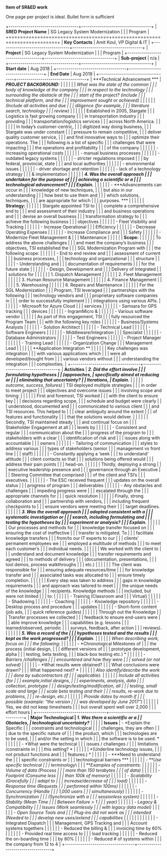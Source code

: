 **Item of SR&ED work**

One page per project is ideal. Bullet form is sufficient

+-----------------------------------+-----------------------------------+
| **SRED Project Name**             | SG Legacy System Modernization    |
|                                   | Program                           |
+===================================+===================================+
| **Key Contacts**                  | Amit Koul, VP Digital & IT        |
+-----------------------------------+-----------------------------------+
| **Project**                       | SG Legacy System Modernization    |
|                                   | Program                           |
+-----------------------------------+-----------------------------------+
| **Sub-project**                   | n/a                               |
+-----------------------------------+-----------------------------------+
| **Start date**                    | Aug 2018                          |
+-----------------------------------+-----------------------------------+
| **End Date**                      | Aug 2019                          |
+-----------------------------------+-----------------------------------+
| ***Technical Advancement ***      | ***PROJECT BACKGROUND:***         |
|                                   |                                   |
|                                   | *What was the state of the common |
|                                   | body of knowledge at the company  |
|                                   | in respect to the technology      |
|                                   | surrounding the obstacle at the   |
|                                   | start of the project? (include    |
|                                   | technical platform, and the       |
|                                   | improvement sought or achieved)*  |
|                                   |                                   |
|                                   | *(Include all activities and due  |
|                                   | diligence (for example,           |
|                                   | literature search, technology     |
|                                   | review)*                          |
|                                   |                                   |
|                                   | Established in 2005, Stargate     |
|                                   | Logistics is fast growing company |
|                                   | in transportation industry        |
|                                   | providing                         |
|                                   | transportation/logistics services |
|                                   | across North America.             |
|                                   |                                   |
|                                   | In today’s customer-centric,      |
|                                   | digitized way doing business,     |
|                                   | Stargate was under constant       |
|                                   | pressure to remain competitive,   |
|                                   | deliver quality customer service, |
|                                   | and find innovative ways to       |
|                                   | optimize their operations. The    |
|                                   | following is a list of specific   |
|                                   | challenges that were impacting    |
|                                   | the operations and profitability  |
|                                   | of the company                    |
|                                   |                                   |
|                                   | -   increasing operational costs  |
|                                   |                                   |
|                                   | -   manual business processes     |
|                                   |                                   |
|                                   | -   outdated legacy systems       |
|                                   |                                   |
|                                   | -   stricter regulations imposed  |
|                                   |     by federal, provincial, state |
|                                   |     and local authorities         |
|                                   |                                   |
|                                   | -   environmental issues          |
|                                   |                                   |
|                                   | -   driver shortage and retention |
|                                   |                                   |
|                                   | -   lack of a technology strategy |
|                                   |     & implementation              |
|                                   |                                   |
|                                   | ***4. Was the overall approach    |
|                                   | undertaken for the purpose of     |
|                                   | achieving a scientific or a       |
|                                   | technological advancement?        |
|                                   | Explain.***                       |
|                                   |                                   |
|                                   | -   ***Advancements can occur in  |
|                                   |     knowledge of new techniques,  |
|                                   |     but also in our understanding |
|                                   |     how best to use them and      |
|                                   |     which solutions, techniques,  |
|                                   |     are appropriate for which     |
|                                   |     purposes. ***                 |
|                                   |                                   |
|                                   | **Strategy:**                     |
|                                   |                                   |
|                                   | Stargate appointed TSI to         |
|                                   | complete a comprehensive end to   |
|                                   | end assessment of their industry  |
|                                   | and business operations and       |
|                                   | devise an overall business        |
|                                   | transformation strategy to        |
|                                   | achieve the following business    |
|                                   | objectives                        |
|                                   |                                   |
|                                   | -   Fleet Visibility and Tracking |
|                                   |                                   |
|                                   | -   Increase Operational          |
|                                   |     Efficiency                    |
|                                   |                                   |
|                                   | -   Decrease Operating Expenses   |
|                                   |                                   |
|                                   | -   Increase Compliance and       |
|                                   |     Safety                        |
|                                   |                                   |
|                                   | -   Modernize Fleet Management &  |
|                                   |     Maintenance                   |
|                                   |                                   |
|                                   | **Scope:**                        |
|                                   |                                   |
|                                   | To address the above challenges   |
|                                   | and meet the company’s business   |
|                                   | objectives, TSI established the   |
|                                   | SGL Modernization Program with    |
|                                   | the following scope:              |
|                                   |                                   |
|                                   | -   End to end review and         |
|                                   |     assessment of current         |
|                                   |     business processes,           |
|                                   |     technology and organizational |
|                                   |     structure                     |
|                                   |                                   |
|                                   | -   Understanding and             |
|                                   |     documentation of requirements |
|                                   |     for the future state          |
|                                   |                                   |
|                                   | -   Design, Development and       |
|                                   |     Delivery of Integrated        |
|                                   |     solutions for                 |
|                                   |                                   |
|                                   |     1.  Dispatch Management       |
|                                   |                                   |
|                                   |     2.  Fleet Management          |
|                                   |                                   |
|                                   |     3.  Human Resource Management |
|                                   |                                   |
|                                   |     4.  Finance Management        |
|                                   |                                   |
|                                   |     5.  Warehousing               |
|                                   |                                   |
|                                   |     6.  Repairs and Maintenance   |
|                                   |                                   |
|                                   | For the SGL Modernization         |
|                                   | Program, TSI leveraged            |
|                                   | partnerships with the following   |
|                                   | technology vendors and            |
|                                   | proprietary software companies in |
|                                   | order to successfully implement   |
|                                   | integrations using various APIs.  |
|                                   |                                   |
|                                   | -   Microsoft for Azure Cloud     |
|                                   |     services                      |
|                                   |                                   |
|                                   | -   Samsara for GPS tracking      |
|                                   |     devices                       |
|                                   |                                   |
|                                   | -   IngramMicro &                 |
|                                   |                                   |
|                                   | -   Various software vendor       |
|                                   |                                   |
|                                   | As part of this engagement, TSI   |
|                                   | fully resourced the Program Team  |
|                                   | with the following key roles      |
|                                   |                                   |
|                                   | -   Business/Systems Analysts     |
|                                   |                                   |
|                                   | -   Solution Architect            |
|                                   |                                   |
|                                   | -   Technical Lead                |
|                                   |                                   |
|                                   | -   Software Engineers            |
|                                   |                                   |
|                                   | -   Middleware/Integration        |
|                                   |     Specialist                    |
|                                   |                                   |
|                                   | -   Database Administrators       |
|                                   |                                   |
|                                   | -   Test Engineers                |
|                                   |                                   |
|                                   | -   Project Manager               |
|                                   |                                   |
|                                   | -   Training Lead                 |
|                                   |                                   |
|                                   | -   Organization Change           |
|                                   |     Management Lead               |
|                                   |                                   |
|                                   | **Application Integration **      |
|                                   |                                   |
|                                   | Key challenges was integration    |
|                                   | with various applications which   |
|                                   | were all developed/bought from    |
|                                   | various vendors without           |
|                                   | understanding the integration     |
|                                   | complexities.                     |
+-----------------------------------+-----------------------------------+
| **Activities**                    | ***2. Did the effort involve      |
|                                   | formulating hypotheses            |
| (*approaches,*                    | specifically aimed at reducing or |
|                                   | eliminating that uncertainty?     |
| *Iterations,*                     | Explain.***                       |
|                                   |                                   |
| *outcome, success, failures)*     | TSI deployed multiple strategies  |
|                                   | in order to meet project          |
|                                   | objectives and overcome issues    |
|                                   | involving scope and timing:       |
|                                   |                                   |
|                                   | First and foremost, TSI worked    |
|                                   | with the client to ensure key     |
|                                   | decisions regarding scope,        |
|                                   | schedule and budget were clearly  |
|                                   | understood, documented and        |
|                                   | communicated to various client    |
|                                   | and TSI resources. This helped to |
|                                   | clear ambiguity around the extent |
|                                   | of features and functionality     |
|                                   | that the solutions would deliver. |
|                                   |                                   |
|                                   | Secondly, TSI maintained steady   |
|                                   | and continual focus on            |
|                                   | Stakeholder Engagement at all     |
|                                   | levels by                         |
|                                   |                                   |
|                                   | -   Consistent and regular        |
|                                   |     communication about the       |
|                                   |     progress of the program to    |
|                                   |     stakeholders with a clear     |
|                                   |     identification of risk and    |
|                                   |     issues along with accountable |
|                                   |     owners                        |
|                                   |                                   |
|                                   | -   Tailoring of communication    |
|                                   |     styles to address various     |
|                                   |     types of stakeholders (senior |
|                                   |     management vs front line      |
|                                   |     staff)                        |
|                                   |                                   |
|                                   | -   Constantly applying a ‘seek   |
|                                   |     to understand’ attitude       |
|                                   |     client contacts so that       |
|                                   |     solutions being offered would |
|                                   |     address their pain points     |
|                                   |     head-on.                      |
|                                   |                                   |
|                                   | Thirdly, deploying a strong       |
|                                   | executive leadership presence and |
|                                   | governance through an Executive   |
|                                   | Steering Committee that comprised |
|                                   | of the client and TSI’s           |
|                                   | executives.                       |
|                                   |                                   |
|                                   | -   The ESC received frequent     |
|                                   |     updates on the overall status |
|                                   |     progress of program           |
|                                   |     deliverables                  |
|                                   |                                   |
|                                   | -   Any obstacles and challenges  |
|                                   |     impeding progress were        |
|                                   |     escalated through the         |
|                                   |     appropriate channels for      |
|                                   |     quick resolution              |
|                                   |                                   |
|                                   | Finally, strong collaboration and |
|                                   | partnership with vendors,         |
|                                   | including frequent checkpoints to |
|                                   | ensure vendors were meeting their |
|                                   | target deadlines.                 |
|                                   |                                   |
|                                   | ***3. Was the overall approach    |
|                                   | adopted consistent with a         |
|                                   | systematic investigation or       |
|                                   | search, including formulating and |
|                                   | testing the hypotheses by         |
|                                   | experiment or analysis?           |
|                                   | Explain.***                       |
|                                   |                                   |
|                                   | Our processes and methods for     |
|                                   | knowledge transfer focused on     |
|                                   | ensuring the cost of ineffective  |
|                                   | transfer is mitigated. To         |
|                                   | facilitate knowledge transfers    |
|                                   | from/to our IT experts to our     |
|                                   | clients’ permanent employees we   |
|                                   | employed a multitude of methods   |
|                                   | to meet each customer’s           |
|                                   | individual needs.                 |
|                                   |                                   |
|                                   | We worked with the client to      |
|                                   | understand and document knowledge |
|                                   | transfer requirements and agreed  |
|                                   | to methods of delivery            |
|                                   | (documentation, presentations,    |
|                                   | tool demos, process walkthroughs  |
|                                   | etc.)                             |
|                                   |                                   |
|                                   | The client was responsible for    |
|                                   | ensuring adequate resources/time  |
|                                   | for knowledge transfer and        |
|                                   | associated tasks was allocated to |
|                                   | ensure timely completion.         |
|                                   |                                   |
|                                   | Every step was taken to address   |
|                                   | gaps in knowledge requirements    |
|                                   | and approach was tailored to meet |
|                                   | the unique needs of the knowledge |
|                                   | recipients. Knowledge methods     |
|                                   | included, but were not limited    |
|                                   | to:                               |
|                                   |                                   |
|                                   | -   Training (Classroom and       |
|                                   |     Virtual)                      |
|                                   |                                   |
|                                   | -   Shadowing                     |
|                                   |                                   |
|                                   | -   Coaching                      |
|                                   |                                   |
|                                   | -   Knowledge repository          |
|                                   |                                   |
|                                   | -   Desktop process and procedure |
|                                   |     updates                       |
|                                   |                                   |
|                                   | -   Short-form content (job ads,  |
|                                   |     quick reference guides)       |
|                                   |                                   |
|                                   | Through out the Knowledge         |
|                                   | Transfer processes we collected   |
|                                   | feedback to ensure end-users were |
|                                   | able improve knowledge            |
|                                   | capabilities (e.g. lessons        |
|                                   | learned/observed, periodic        |
|                                   | surveys, feedback, after action   |
|                                   | reviews).                         |
|                                   |                                   |
|                                   | ***5. Was a record of the         |
|                                   | hypotheses tested and the results |
|                                   | kept as the work progressed?      |
|                                   | Explain.***                       |
|                                   |                                   |
|                                   | *When describing work, focus on   |
|                                   | the following:*                   |
|                                   |                                   |
|                                   | -   *Chronological Milestones of  |
|                                   |     the process (initial design,  |
|                                   |     different versions of         |
|                                   |     prototype development, alpha  |
|                                   |     testing, beta testing,        |
|                                   |     black-box testing etc.) *     |
|                                   |                                   |
|                                   | -   *Barriers /challenges         |
|                                   |     encountered and how they were |
|                                   |     solved (or not solved)*       |
|                                   |                                   |
|                                   | -   *What results were obtained?  |
|                                   |     What conclusions were drawn?  |
|                                   |     What happened next? *         |
|                                   |                                   |
|                                   | *Also identify/describe the work  |
|                                   | done by subcontractors (if        |
|                                   | applicable).*                     |
|                                   |                                   |
|                                   | *Include all activities (for      |
|                                   | example,initial designs,          |
|                                   | experiments, analysis, data       |
|                                   | collection, prototype             |
|                                   | design/testing/modification, all  |
|                                   | testing, small scale and large    |
|                                   | scale beta testing and their      |
|                                   | results, re-work due to problems, |
|                                   | re-design, etc.)*                 |
|                                   |                                   |
|                                   | *Provide dates by month if        |
|                                   | possible (example: “the version   |
|                                   | was developed by June 2017")*     |
|                                   |                                   |
|                                   | Yes, we did not keep timesheets   |
|                                   | but overall spent well over 2,000 |
|                                   | effort hours                      |
+-----------------------------------+-----------------------------------+
| **Major Technological             | ***1. Was there a scientific or a |
| Obstacles,**                      | technological uncertainty?***     |
|                                   |                                   |
| **Issues**                        | -   *Explain the Specific         |
|                                   |     constraints and technological |
|                                   |     challenges, they are often    |
|                                   |     due to the specific nature of |
|                                   |     the product, which            |
|                                   |     technologies are to be used,  |
|                                   |     and/or the setting in which   |
|                                   |     the software is to be used. * |
|                                   |                                   |
|                                   | -   *What were the technical      |
|                                   |     issues / challenges /         |
|                                   |     limitations /constraints in   |
|                                   |     this setting? *               |
|                                   |                                   |
|                                   | *(Underline technology issues,    |
|                                   | not product functions and         |
|                                   | features.) *                      |
|                                   |                                   |
|                                   | -   ***Need to understand the     |
|                                   |     specific constraints or       |
|                                   |     technological barriers ***    |
|                                   |                                   |
|                                   | -   ***Use specific technical     |
|                                   |     terminology*\                 |
|                                   |     ***Examples of constraints:*  |
|                                   |                                   |
|                                   |     -   *Volume of data (Process  |
|                                   |         more than 150 terabytes   |
|                                   |         of data)*                 |
|                                   |                                   |
|                                   |     -   *Footprint (Consume less  |
|                                   |         than 100k of memory)*     |
|                                   |                                   |
|                                   |     -   *Scalability (Gracefully  |
|                                   |         adapt to                  |
|                                   |         increase/decrease of      |
|                                   |         load)*                    |
|                                   |                                   |
|                                   |     -   *Response time (Requests  |
|                                   |         performed within 100ms)*  |
|                                   |                                   |
|                                   |     -   *Concurrency (Handle      |
|                                   |         1,000 users               |
|                                   |         simultaneously)*          |
|                                   |                                   |
|                                   |     -   *Synchronization          |
|                                   |         (Synchronize with a       |
|                                   |         sessionless system)*      |
|                                   |                                   |
|                                   |     -   *Stability (Mean Time     |
|                                   |         Between Failure &gt; 1    |
|                                   |         year)*                    |
|                                   |                                   |
|                                   |     -   *Legacy & Compatibility   |
|                                   |         Issues (Work seamlessly   |
|                                   |         with legacy data model)*  |
|                                   |                                   |
|                                   |     -   *Open Source Tools and    |
|                                   |         Plug-ins did not work as  |
|                                   |         intended (Needed to       |
|                                   |         develop new uses/extend   |
|                                   |         capabilities*             |
|                                   |                                   |
|                                   | <!-- -->                          |
|                                   |                                   |
|                                   | -   Integrated Dispatch           |
|                                   |     Management, GPS Tracking and  |
|                                   |     Account systems togethers     |
|                                   |                                   |
|                                   | -   Reduced the billing &         |
|                                   |     invoicing time by 60%         |
|                                   |                                   |
|                                   | -   Provided real time access to  |
|                                   |     load tracking                 |
|                                   |                                   |
|                                   | -   Reduced the on-boarding time  |
|                                   |     by 80%                        |
|                                   |                                   |
|                                   | -   Reduced \# of systems within  |
|                                   |     the company from 12 to 4      |
+-----------------------------------+-----------------------------------+



